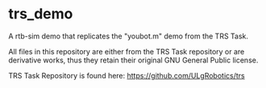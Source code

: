 # trs_demo

A rtb-sim demo that replicates the "youbot.m" demo from the TRS Task.

All files in this repository are either from the TRS Task repository
or are derivative works, thus they retain their original  GNU General 
Public license.

TRS Task Repository is found here: https://github.com/ULgRobotics/trs 
